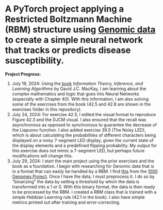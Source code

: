 # A PyTorch project applying a Restricted Boltzmann Machine (RBM) structure using [Genomic data](https://www.internationalgenome.org) to create a simple neural network that tracks or predicts disease susceptibility.

**Project Progress:**
1. July 19, 2024: Using the [book](http://www.inference.org.uk/itprnn/book.pdf) *Information Theory, Inference, and Learning Algorithms* by David J.C. MacKay, I am learning about the complex mathematics and logic that goes into Neural Networks (especially with Chapter 40). With this information, I am also solving some of the exercises from the book (42.5 and 42.8 are shown in the  exercises folder in this repository). 
2. July 24, 2024: For exercise 42.5, I edited the visual format to reproduce Figure 42.3 and the DJCM visual. I also ensured that the recall was asynchronous as opposed to synchronous to guarantee the decrease of the Liapunov function. I also added exercise 39.5 (The Noisy LED), which is about calculating the probabilities of different characters being displayed on a noisy 7-segment LED display, given the current state of the display elements and a predefined flipping probability. My output for this exercise does not mimic a 7-segment LED, but perhaps future modifications will change this.
3. July 29, 2024: I start the main project using the prior exercises and the book as a foundation. I begin with researching for Genomic data that is in a format that can easily be handled by a RBM. I find [this](http://ftp.1000genomes.ebi.ac.uk/vol1/ftp/data_collections/1000G_2504_high_coverage_SV/working/20190825_Yale_cnvnator/) from the [1000 Genomes Project](https://www.internationalgenome.org). Once I have the data, I must preprocess it. I do so by "binarizing" the data by setting a threshold by which the data is transformed into a 1 or 0. With this binary format, the data is then ready to be processed by the RBM. I created a RBM class that is trained with a simple Hebbian Learning rule (42.1 in the book). I also have simple metrics printed out after training and error-correcting. 

